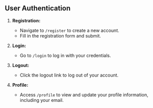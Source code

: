 ## User Authentication

1. **Registration:**
   - Navigate to `/register` to create a new account.
   - Fill in the registration form and submit.

2. **Login:**
   - Go to `/login` to log in with your credentials.

3. **Logout:**
   - Click the logout link to log out of your account.

4. **Profile:**
   - Access `/profile` to view and update your profile information, including your email.
